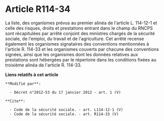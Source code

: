 # Article R114-34

La liste, des organismes prévus au premier alinéa de l'article L. 114-12-1 et celle des risques, droits et prestations
entrant dans le champ du RNCPS sont récapitulées par arrêté conjoint des ministres chargés de la sécurité sociale, de
l'emploi, du travail et de l'agriculture. Cet arrêté recense également les organismes signataires des conventions mentionnées
à l'article R. 114-33 et les organismes couverts par chacune des conventions signées, ainsi que les organismes dont les
données relatives aux prestations sont hébergées par le répertoire dans les conditions fixées au troisième alinéa de
l'article R. 114-33.

**Liens relatifs à cet article**

	**Modifié par**:

	  - Décret n°2012-53 du 17 janvier 2012 - art. 1 (V)

	**Cite**:

	  - Code de la sécurité sociale. - art. L114-12-1 (V)
	  - Code de la sécurité sociale. - art. R114-33 (V)

